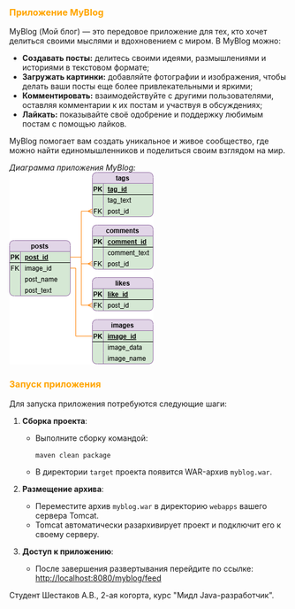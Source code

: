 ### <span style="color:orange">Приложение MyBlog</span>

MyBlog (Мой блог) — это передовое приложение для тех, кто хочет делиться своими мыслями и вдохновением с миром. В MyBlog можно:

- **Создавать посты:** делитесь своими идеями, размышлениями и историями в текстовом формате;
- **Загружать картинки:** добавляйте фотографии и изображения, чтобы делать ваши посты еще более привлекательными и яркими;
- **Комментировать:** взаимодействуйте с другими пользователями, оставляя комментарии к их постам и участвуя в обсуждениях;
- **Лайкать:** показывайте своё одобрение и поддержку любимым постам с помощью лайков.

MyBlog помогает вам создать уникальное и живое сообщество, где можно найти единомышленников и поделиться своим взглядом на мир.

*Диаграмма приложения MyBlog:*  
![Диаграмма приложения MyBlog](/diagramMyBlog.png)

### <span style="color:orange">Запуск приложения</span>

Для запуска приложения потребуются следующие шаги:

1. **Сборка проекта**:
   - Выполните сборку командой:
     ```bash
     maven clean package
     ```
   - В директории `target` проекта появится WAR-архив `myblog.war`.

2. **Размещение архива**:
   - Переместите архив `myblog.war` в директорию `webapps` вашего сервера Tomcat.
   - Tomcat автоматически разархивирует проект и подключит его к своему серверу.

3. **Доступ к приложению**:
   - После завершения развертывания перейдите по ссылке:
     [http://localhost:8080/myblog/feed](http://localhost:8080/myblog/feed)

Студент Шестаков А.В., 2-ая когорта, курс "Мидл Java-разработчик".